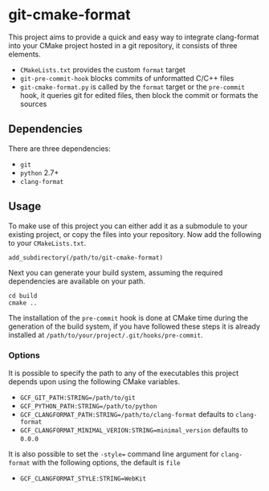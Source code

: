 # git-cmake-format

This project aims to provide a quick and easy way to integrate clang-format into
your CMake project hosted in a git repository, it consists of three elements.

* `CMakeLists.txt` provides the custom `format` target
* `git-pre-commit-hook` blocks commits of unformatted C/C++ files
* `git-cmake-format.py` is called by the `format` target or the `pre-commit`
  hook, it queries git for edited files, then block the commit or formats the
  sources

## Dependencies

There are three dependencies:

* `git`
* `python` 2.7+
* `clang-format`

## Usage

To make use of this project you can either add it as a submodule to your
existing project, or copy the files into your repository. Now add the following
to your `CMakeLists.txt`.
```
add_subdirectory(/path/to/git-cmake-format)
```

Next you can generate your build system, assuming the required dependencies are
available on your path.

```
cd build
cmake ..
```

The installation of the `pre-commit` hook is done at CMake time during the
generation of the build system, if you have followed these steps it is already
installed at `/path/to/your/project/.git/hooks/pre-commit`.

### Options

It is possible to specify the path to any of the executables this project
depends upon using the following CMake variables.

* `GCF_GIT_PATH:STRING=/path/to/git`
* `GCF_PYTHON_PATH:STRING=/path/to/python`
* `GCF_CLANGFORMAT_PATH:STRING=/path/to/clang-format` defaults to `clang-format`
* `GCF_CLANGFORMAT_MINIMAL_VERION:STRING=minimal_version` defaults to `0.0.0`

It is also possible to set the `-style=` command line argument for
`clang-format` with the following options, the default is `file`

* `GCF_CLANGFORMAT_STYLE:STRING=WebKit`
